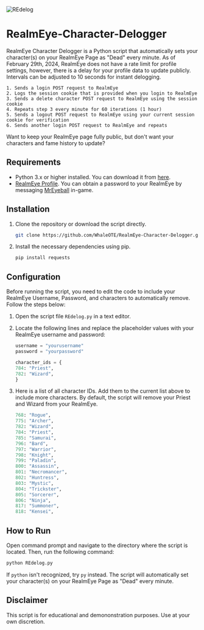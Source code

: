 
![REdelog](https://github.com/WhaleOTE/RealmEye-Character-Delogger/assets/148757860/0263473a-98d8-475d-b0ef-5d0b593da7a0)

# RealmEye-Character-Delogger
RealmEye Character Delogger is a Python script that automatically sets your character(s) on your RealmEye Page as "Dead" every minute. As of February 29th, 2024, RealmEye does not have a rate limit for profile settings, however, there is a delay for your profile data to update publicly. Intervals can be adjusted to 10 seconds for instant delogging.

    1. Sends a login POST request to RealmEye
    2. Logs the session cookie that is provided when you login to RealmEye
    3. Sends a delete character POST request to RealmEye using the session cookie
    4. Repeats step 3 every minute for 60 iterations (1 hour)
    5. Sends a logout POST request to RealmEye using your current session cookie for verification
    6. Sends another login POST request to RealmEye and repeats
    
Want to keep your RealmEye page fully public, but don't want your characters and fame history to update?

## Requirements

- Python 3.x or higher installed. You can download it from [here](https://www.python.org/downloads/).
- [RealmEye Profile](https://www.realmeye.com/). You can obtain a password to your RealmEye by messaging [MrEyeball](https://www.realmeye.com/mreyeball) in-game.

## Installation

1. Clone the repository or download the script directly.

    ```bash
    git clone https://github.com/WhaleOTE/RealmEye-Character-Delogger.git
    ```

2. Install the necessary dependencies using pip.

    ```bash
    pip install requests
    ```

## Configuration

Before running the script, you need to edit the code to include your RealmEye Username, Password, and characters to automatically remove. Follow the steps below:

1. Open the script file `REdelog.py` in a text editor.

2. Locate the following lines and replace the placeholder values with your RealmEye username and password:

    ```python
    username = "yourusername"
    password = "yourpassword"

    character_ids = {
    784: "Priest",
    782: "Wizard",
    }
    ```
    
3. Here is a list of all character IDs. Add them to the current list above to include more characters. By default, the script will remove your Priest and Wizard from your RealmEye.

    ```python
    768: "Rogue",
    775: "Archer",
    782: "Wizard",
    784: "Priest",
    785: "Samurai",
    796: "Bard",
    797: "Warrior",
    798: "Knight",
    799: "Paladin",
    800: "Assassin",
    801: "Necromancer",
    802: "Huntress",
    803: "Mystic",
    804: "Trickster",
    805: "Sorcerer",
    806: "Ninja",
    817: "Summoner",
    818: "Kensei",
    ```



## How to Run

Open command prompt and navigate to the directory where the script is located. Then, run the following command:

```bash
python REdelog.py
```

If `python` isn't recognized, try `py` instead. The script will automatically set your character(s) on your RealmEye Page as "Dead" every minute.

## Disclaimer
This script is for educational and demononstration purposes. Use at your own discretion.
